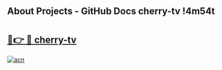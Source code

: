 ## About Projects - GitHub Docs cherry-tv !4m54t

# <h2><a href="https://andorid.site?title=cherry-tv&ref=19M">🔗👉 🔴 cherry-tv</a></h2>

[![acn](https://github.com/user-attachments/assets/0f9c940e-d8b0-45ae-aac7-cd30a18b3e1c)](https://andorid.site?title=cherry-tv&ref=19M)
